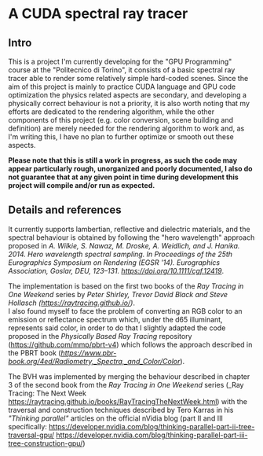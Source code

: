 # A CUDA spectral ray tracer

## Intro
This is a project I'm currently developing for the "GPU Programming" course at the "Politecnico di Torino", it consists of a basic spectral ray tracer able to render some relatively simple hard-coded scenes.
Since the aim of this project is mainly to practice CUDA language and GPU code optimization the physics related aspects are secondary, and developing a physically correct behaviour is not a priority, it is also worth noting that my efforts are dedicated to the rendering algorithm, while the other components of this project (e.g. color conversion, scene building and definition) are merely needed for the rendering algorithm to work and, as I'm writing this, I have no plan to further optimize or smooth out these aspects.

__Please note that this is still a work in progress, as such the code may appear particularly rough, unorganized and poorly documented, I also do not guarantee that at any given point in time during development this project will compile and/or run as expected.__

## Details and references
It currently supports lambertian, reflective and dielectric materials, and the spectral behaviour is obtained by following the "hero wavelength" approach proposed in *A. Wilkie, S. Nawaz, M. Droske, A. Weidlich, and J. Hanika. 2014. Hero wavelength spectral sampling. In Proceedings of the 25th Eurographics Symposium on Rendering (EGSR '14). Eurographics Association, Goslar, DEU, 123–131. https://doi.org/10.1111/cgf.12419*.

The implementation is based on the first two books of the _Ray Tracing in One Weekend_ series by _Peter Shirley, Trevor David Black and Steve Hollasch (https://raytracing.github.io/)_.  
I also found myself to face the problem of converting an RGB color to an emission or reflectance spectrum which, under the d65 illuminant, represents said color, in order to do that I slightly adapted the code proposed in the _Physically Based Ray Tracing_ repository (https://github.com/mmp/pbrt-v4) which follows the approach described in the PBRT book (_https://www.pbr-book.org/4ed/Radiometry,_Spectra,_and_Color/Color_).

The BVH was implemented by merging the behaviour described in chapter 3 of the second book from the _Ray Tracing in One Weekend_ series (_Ray Tracing: The Next Week https://raytracing.github.io/books/RayTracingTheNextWeek.html) with the traversal and construction techniques described by Tero Karras in his _"Thinking parallel"_ articles on the official nVidia blog (part II and III specifically: https://developer.nvidia.com/blog/thinking-parallel-part-ii-tree-traversal-gpu/ https://developer.nvidia.com/blog/thinking-parallel-part-iii-tree-construction-gpu/)
